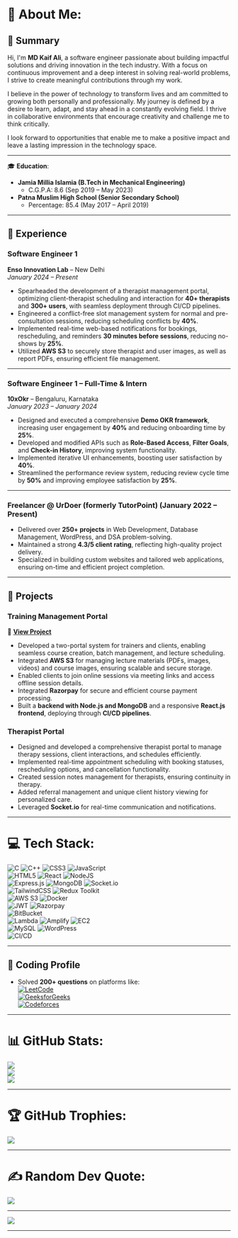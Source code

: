 # 💫 About Me:

## 📝 Summary
Hi, I'm **MD Kaif Ali**, a software engineer passionate about building impactful solutions and driving innovation in the tech industry. With a focus on continuous improvement and a deep interest in solving real-world problems, I strive to create meaningful contributions through my work.

I believe in the power of technology to transform lives and am committed to growing both personally and professionally. My journey is defined by a desire to learn, adapt, and stay ahead in a constantly evolving field. I thrive in collaborative environments that encourage creativity and challenge me to think critically.

I look forward to opportunities that enable me to make a positive impact and leave a lasting impression in the technology space.

---

🎓 **Education**:  
- **Jamia Millia Islamia (B.Tech in Mechanical Engineering)**  
  - C.G.P.A: 8.6 (Sep 2019 – May 2023)  
- **Patna Muslim High School (Senior Secondary School)**  
  - Percentage: 85.4 (May 2017 – April 2019)

---

## 💼 Experience  

### **Software Engineer 1**  
**Enso Innovation Lab** – New Delhi  
*January 2024 – Present*  
- Spearheaded the development of a therapist management portal, optimizing client-therapist scheduling and interaction for **40+ therapists** and **300+ users**, with seamless deployment through CI/CD pipelines.  
- Engineered a conflict-free slot management system for normal and pre-consultation sessions, reducing scheduling conflicts by **40%**.  
- Implemented real-time web-based notifications for bookings, rescheduling, and reminders **30 minutes before sessions**, reducing no-shows by **25%**.  
- Utilized **AWS S3** to securely store therapist and user images, as well as report PDFs, ensuring efficient file management.  

---

### **Software Engineer 1 – Full-Time & Intern**  
**10xOkr** – Bengaluru, Karnataka  
*January 2023 – January 2024*  
- Designed and executed a comprehensive **Demo OKR framework**, increasing user engagement by **40%** and reducing onboarding time by **25%**.  
- Developed and modified APIs such as **Role-Based Access**, **Filter Goals**, and **Check-in History**, improving system functionality.  
- Implemented iterative UI enhancements, boosting user satisfaction by **40%**.  
- Streamlined the performance review system, reducing review cycle time by **50%** and improving employee satisfaction by **25%**.  

---

### **Freelancer @ UrDoer (formerly TutorPoint) (January 2022 – Present)**  
  - Delivered over **250+ projects** in Web Development, Database Management, WordPress, and DSA problem-solving.  
  - Maintained a strong **4.3/5 client rating**, reflecting high-quality project delivery.  
  - Specialized in building custom websites and tailored web applications, ensuring on-time and efficient project completion.

---

## 🔨 Projects  

### **Training Management Portal**  
🔗 **[View Project](https://www.academy.sageturtle.in)**  
- Developed a two-portal system for trainers and clients, enabling seamless course creation, batch management, and lecture scheduling.  
- Integrated **AWS S3** for managing lecture materials (PDFs, images, videos) and course images, ensuring scalable and secure storage.  
- Enabled clients to join online sessions via meeting links and access offline session details.  
- Integrated **Razorpay** for secure and efficient course payment processing.  
- Built a **backend with Node.js and MongoDB** and a responsive **React.js frontend**, deploying through **CI/CD pipelines**.  

### **Therapist Portal**  
- Designed and developed a comprehensive therapist portal to manage therapy sessions, client interactions, and schedules efficiently.  
- Implemented real-time appointment scheduling with booking statuses, rescheduling options, and cancellation functionality.  
- Created session notes management for therapists, ensuring continuity in therapy.  
- Added referral management and unique client history viewing for personalized care.  
- Leveraged **Socket.io** for real-time communication and notifications.  

---

# 💻 Tech Stack:
![C](https://img.shields.io/badge/c-%2300599C.svg?style=for-the-badge&logo=c&logoColor=white) 
![C++](https://img.shields.io/badge/c++-%2300599C.svg?style=for-the-badge&logo=c%2B%2B&logoColor=white) 
![CSS3](https://img.shields.io/badge/css3-%231572B6.svg?style=for-the-badge&logo=css3&logoColor=white) 
![JavaScript](https://img.shields.io/badge/javascript-%23323330.svg?style=for-the-badge&logo=javascript&logoColor=%23F7DF1E)  
![HTML5](https://img.shields.io/badge/html5-%23E34F26.svg?style=for-the-badge&logo=html5&logoColor=white) 
![React](https://img.shields.io/badge/react-%2320232a.svg?style=for-the-badge&logo=react&logoColor=%2361DAFB) 
![NodeJS](https://img.shields.io/badge/node.js-6DA55F?style=for-the-badge&logo=node.js&logoColor=white)  
![Express.js](https://img.shields.io/badge/express.js-%23404d59.svg?style=for-the-badge&logo=express&logoColor=%2361DAFB) 
![MongoDB](https://img.shields.io/badge/MongoDB-%234ea94b.svg?style=for-the-badge&logo=mongodb&logoColor=white) 
![Socket.io](https://img.shields.io/badge/Socket.io-black?style=for-the-badge&logo=socket.io&badgeColor=010101)  
![TailwindCSS](https://img.shields.io/badge/tailwindcss-%2338B2AC.svg?style=for-the-badge&logo=tailwind-css&logoColor=white) 
![Redux Toolkit](https://img.shields.io/badge/Redux_Toolkit-%23593d88.svg?style=for-the-badge&logo=redux&logoColor=white)  
![AWS S3](https://img.shields.io/badge/AWS_S3-%23FF9900.svg?style=for-the-badge&logo=amazon-aws&logoColor=white) 
![Docker](https://img.shields.io/badge/Docker-%230db7ed.svg?style=for-the-badge&logo=docker&logoColor=white)  
![JWT](https://img.shields.io/badge/JWT-black?style=for-the-badge&logo=JSON%20web%20tokens) 
![Razorpay](https://img.shields.io/badge/Razorpay-0057FF?style=for-the-badge&logo=razorpay&logoColor=white)  
![BitBucket](https://img.shields.io/badge/BitBucket-%230047B3.svg?style=for-the-badge&logo=bitbucket&logoColor=white)  
![Lambda](https://img.shields.io/badge/AWS_Lambda-%23FF9900.svg?style=for-the-badge&logo=amazon-aws&logoColor=white) 
![Amplify](https://img.shields.io/badge/AWS_Amplify-%23FF9900.svg?style=for-the-badge&logo=amazon-aws&logoColor=white) 
![EC2](https://img.shields.io/badge/AWS_EC2-%23FF9900.svg?style=for-the-badge&logo=amazon-aws&logoColor=white)  
![MySQL](https://img.shields.io/badge/mysql-%2300758F.svg?style=for-the-badge&logo=mysql&logoColor=white) 
![WordPress](https://img.shields.io/badge/WordPress-%23117AC9.svg?style=for-the-badge&logo=WordPress&logoColor=white)  
![CI/CD](https://img.shields.io/badge/CI%2FCD-004980?style=for-the-badge&logo=jenkins&logoColor=white)

---

## 🧩 Coding Profile  
- Solved **200+ questions** on platforms like:  
  [![LeetCode](https://img.shields.io/badge/LeetCode-%23FFA116.svg?style=for-the-badge&logo=LeetCode&logoColor=black)](https://leetcode.com/mknazir7/)  
  [![GeeksforGeeks](https://img.shields.io/badge/GeeksforGeeks-%2300C853.svg?style=for-the-badge&logo=geeksforgeeks&logoColor=white)](https://auth.geeksforgeeks.org/user/mdkaifali17317)  
  [![Codeforces](https://img.shields.io/badge/Codeforces-%230092CF.svg?style=for-the-badge&logo=codeforces&logoColor=white)](https://codeforces.com/profile/mknazir7)

---

# 📊 GitHub Stats:
![](https://github-readme-stats.vercel.app/api?username=mknazir&theme=dark&hide_border=false&include_all_commits=true&count_private=true)<br/>
![](https://github-readme-streak-stats.herokuapp.com/?user=mknazir&theme=dark&hide_border=false)<br/>
![](https://github-readme-stats.vercel.app/api/top-langs/?username=mknazir&theme=dark&hide_border=false&include_all_commits=true&count_private=true&layout=compact)

---

# 🏆 GitHub Trophies:
![](https://github-profile-trophy.vercel.app/?username=mknazir&theme=radical&no-frame=false&no-bg=false&margin-w=4)

---

# ✍️ Random Dev Quote:
![](https://quotes-github-readme.vercel.app/api?type=horizontal&theme=radical)

---

[![](https://visitcount.itsvg.in/api?id=mknazir&icon=0&color=0)](https://visitcount.itsvg.in)

---
